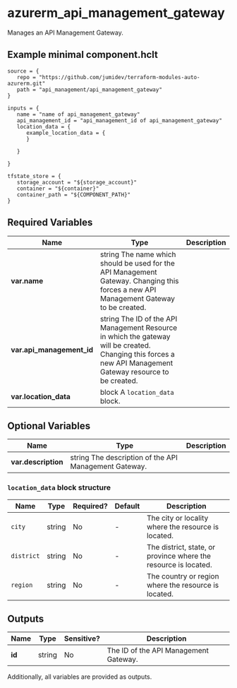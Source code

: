 # azurerm_api_management_gateway

Manages an API Management Gateway.

## Example minimal component.hclt

```hcl
source = {
   repo = "https://github.com/jumidev/terraform-modules-auto-azurerm.git" 
   path = "api_management/api_management_gateway" 
}

inputs = {
   name = "name of api_management_gateway" 
   api_management_id = "api_management_id of api_management_gateway" 
   location_data = {
      example_location_data = {
      }
  
   }
 
}

tfstate_store = {
   storage_account = "${storage_account}" 
   container = "${container}" 
   container_path = "${COMPONENT_PATH}" 
}

```

## Required Variables

| Name | Type |  Description |
| ---- | --------- |  ----------- |
| **var.name** | string  The name which should be used for the API Management Gateway. Changing this forces a new API Management Gateway to be created. | 
| **var.api_management_id** | string  The ID of the API Management Resource in which the gateway will be created. Changing this forces a new API Management Gateway resource to be created. | 
| **var.location_data** | block  A `location_data` block. | 

## Optional Variables

| Name | Type |  Description |
| ---- | --------- |  ----------- |
| **var.description** | string  The description of the API Management Gateway. | 

### `location_data` block structure

| Name | Type | Required? | Default | Description |
| ---- | ---- | --------- | ------- | ----------- |
| `city` | string | No | - | The city or locality where the resource is located. |
| `district` | string | No | - | The district, state, or province where the resource is located. |
| `region` | string | No | - | The country or region where the resource is located. |



## Outputs

| Name | Type | Sensitive? | Description |
| ---- | ---- | --------- | --------- |
| **id** | string | No  | The ID of the API Management Gateway. | 

Additionally, all variables are provided as outputs.

